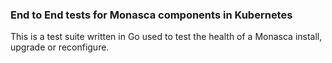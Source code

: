 ### End to End tests for Monasca components in Kubernetes

This is a test suite written in Go used to test the health of a Monasca install, upgrade or reconfigure.
